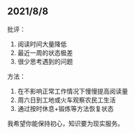 ## 2021/8/8

批评：

1. 阅读时间大量降低
2. 最近一周的状态极差
3. 很少思考遇到的问题

方法：

1. 在不影响正常工作情况下慢慢提高阅读量
2. 周六日到工地或火车观察农民工生活
3. 通过按时休息+锻炼等方法恢复状态

我希望你能保持初心，知识要为现实服务。

